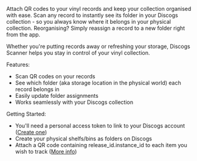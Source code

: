 Attach QR codes to your vinyl records and keep your collection organised with ease. Scan any record to instantly see its folder in your Discogs collection - so you always know where it belongs in your physical collection. Reorganising? Simply reassign a record to a new folder right from the app.

Whether you're putting records away or refreshing your storage, Discogs Scanner helps you stay in control of your vinyl collection.

Features:
- Scan QR codes on your records
- See which folder (aka storage location in the physical world) each record belongs in
- Easily update folder assignments
- Works seamlessly with your Discogs collection

Getting Started:
- You'll need a personal access token to link to your Discogs account ([Create one](https://www.discogs.com/settings/developers))
- Create your physical shelfs/bins as folders on Discogs
- Attach a QR code containing release_id.instance_id to each item you wish to track ([More info](QR_data.html))
